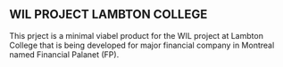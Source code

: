 ## WIL PROJECT LAMBTON COLLEGE

This prject is a minimal viabel product for the WIL project at Lambton College that is being developed for major financial company in Montreal named Financial Palanet (FP).
